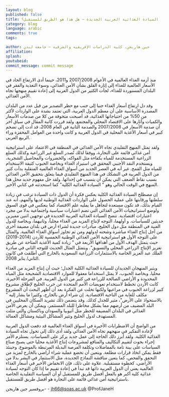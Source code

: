 ```yaml
---
layout: blog
published: false
title: السيادة الغذائية العربية الجديدة – هل هذا هو الطريق للمستقبل؟
category: blog
language: arabic
comments: true
tags: 

author: جين هاريجن، كلية الدراسات الإفريقية والشرقية – جامعة لندن
affiliation: 
splash: 
youtubeid: 
commit_message: commit message
---
```

منذ أزمة الغذاء العالمية في الأعوام 2007/2008 و2011،  حينما أدى الارتفاع الحاد في الأسعار العالمية للغذاء إلى إثارة القلق بشأن الأمن الغذائي، وسوء التغذية والفقر في البلدان المستوردة للغذاء، لجأت الكثير من الدول العربية إلى إعادة تقييم منهجها تجاه الأمن الغذائي. 

وقد دل ارتفاع أسعار الغذاء جنبا إلى جنب مع حظر التصدير من قبل عدد من البلدان المصدرة الأساسية على أن معظم الدول العربية، التي تعتمد بشدة على الواردات لأكثر من 50% من احتياجاتها الغذائية، قد أصبحت متخوفة من كلا من صدمات الأسعار والكميات وآثارها على الاقتصاد المحلي والمجتمع. ولقد قررت كاتبة المقال في سياق آخر أن صدمة الأسعار في 2007/2008 والصدمة الثانية في العام 2008، قد أدت إلى تضخم كبير في أسعار الأغذية المحلية في الدول العربية و كانت واحدة من العوامل المحفزة وراء الربيع العربي.  

ولقد تمثل المنهج التقليدي تجاه الأمن الغذائي في المنطقة في الاعتماد على استراتيجية أمن غذائي قائمة على التجارة، ووفقا لذلك تُصدر السلع غير الزراعية وكذلك السلع الزراعية المستخدمة للمياه بكفاءة مثل الفواكه، والخضروات والمحاصيل الشجرية، ويستخدم النقد الأجنبي المحقق في استيراد الغذاء وبخاصة الحبوب كثيفة الاستخدام للمياه مثل القمح.  غير أنه في العصر الجديد من أسواق الغذاء العالمية المتقلبة بدأت كثير من الدول العربية في التشكك في هذا المنهج التقليدي فيما يتعلق بتحقيق الأمن الغذائي بسبب نقاط الضعف التي يمكن أن يتسبب في إحداثها.  ولقد حل مفهوم جديد محل هذا المنهج في الوقت الحالي وهو " السيادة الغذائية الكلية" كما استحدثته في كتابي الأخير. 

إن مصطلح السيادة الغذائية الكلية يعكس فكرة أن الدول ذات السيادة ترغب في زيادة سلطتها ورقابتها على عملية الحصول على الواردات الغذائية الوطنية لديها والمهم، أنه عند القيام بذلك، قد تكون مستعدة لتجاهل ما يمليه علم الاقتصاد كما ينعكس في قوى السوق ولوضع استراتيجيات الأمن الغذائي التي تضم اعتبارات سياسية واجتماعية بدلا من مجرد اعتبارات اقتصادية.
تتضح السيادة الغذائية العربية الجديدة في توجهين اثنين مميزين حديثين للسياسات. و أولهما، التوجه لإنتاج المزيد من الغذاء محلياً، وثانيهما، وبخاصة للدول الغنية في المنطقة مثل دول الخليج، مبادرات جديدة لشراء أرض في بلدان مضيفة أخرى من أجل إنتاج الغذاء مباشرة وشحنه لدولهم ومن ثم تجاوز أسواق الغذاء العالمية.  والمثال على التوجه الأول هو استراتيجية الأمن الغذائي الوطنية الخمسية للأردن (2014-2019) حيث يتمثل الهدف الأول من أهدافها الأربعة في " زيادة كمية الأغذية المتاحة عن طريق تعزيز الإنتاج الزراعي المحلي والتسويق".  ويتمثل المثال الحديث للتوجه الثاني في مبادرة الملك عبد العزيز الخاصة بالاستثمارات الزراعية السعودية بالخارج التي أطلقت في كانون الثاني/ يناير 2008.

ويثير المنهجان الجديدان للسيادة الغذائية الكلية الجدل؛ حيث أن إنتاج المزيد من الغذاء محليا، وبخاصة الحبوب، لا يمثل استخداما معقولا للموارد الاقتصادية الشحيحة مثل المياه المحدودة و الأراضي الصالحة للزراعة في كثير من الدول العربية.   في المرحلة الأخيرة، كانت الأردن تخطط لاستخدام تعويضات الأمم المتحدة عن حرب الخليج لإطلاق مشروع كبير لزراعة الحبوب في مراعيها ولكنها تخلت عن الفكرة بعد أن أظهر البحث أن المشروع مكلف للغاية من الناحية الاقتصادية.  إن شراء أرض بالخارج، وكثيرا ما يشار إليه " بالاستحواذ على الأرض"، مثير للجدل كذلك.  وقد يتضمن ذلك تشريد السكان المحليين في البلد المضيف من أرضهم مما يشكل مخاطرا للبلد المستثمر، ويمكن أن يعرض الأمن الغذائي في البلدان المضيفة للخطر مثل أثيوبيا والسودان وباكستان والتي مثلت المستهدف لدول الخليج وتثير المشاكل البيئية ومشاكل العمالة.

 من الواضح أن الاضطرابات  الأخيرة في أسواق الغذاء العالمية قد دفعت الدول العربية لإعادة التفكير في منهجهم تجاه الأمن الغذائي ولقد أدى ذلك إلى تحول تجاه السيادة الغذائية الكلية.  ولقد أبرز ذلك الحاجة إلى عمل جديد يركز على السياسات.  يستلزم الأمر إجراء بحوث لتقييم التكاليف والمنافع لمشروعات إنتاج الأغذية محليا حتى يصبح صناع السياسات على بينة تامة بالمفاضلات وتكلفة الفرصة البديلة المرتبطة بالموضوع.  وحينئذ فقط يمكن اتخاذ قرارات مطلعة.  ويتعين أن تخضع عملية شراء أراضي بالخارج لمزيد من التحقق والفحص، كما يتعين مناقشة النماذج الجديدة، مثل الاستثمار في البشر بدلا من الأراضي، كخطوة مستقبلية.  علاوة على ذلك، فإن الانخفاض الأخير في أسعار الغذاء العالمية يعني أن الدول العربية ذاتها قد تبدأ في إعادة تقييم ما إذا كان التوجه لسيادة غذائية كلية أكبر هو بالفعل أفضل طريق للمستقبل أو أن السياسة التقليدية الخاصة باستراتيجية أمن غذائي قائمة على التجارة هو أفضل طريق للمستقبل.

بروفسير جين هاريجن- - jh66@soas.ac.uk @ProfJaneH